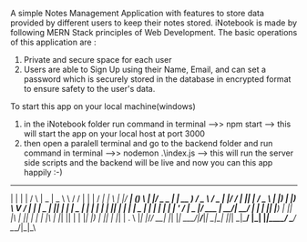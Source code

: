 A simple Notes Management Application with features to store data provided by different users to keep their notes stored. 
iNotebook is made by following MERN Stack principles of Web Development.
The basic operations of this application are :
  1. Private and secure space for each user
  2. Users are able to Sign Up using their Name, Email, and can set a password which is securely stored in the database
     in encrypted format to ensure safety to the user's data.  
 
 To start this app on your local machine(windows)
 1. in the iNotebook folder run command in terminal -->> npm start  --> this will start the app on your local host at port 3000
 2. then open a paralell terminal and go to the backend folder and run command in terminal -->> nodemon .\index.js --> this will run the server side scripts
    and the backend will be live and now you can this app happily :-) 
 
 
 
  _   _    _    ____  ______   __  _   _ ____ ___ _   _  ____   _ _   _  ___ _____ _____ ____   ___   ___  _  __
 | | | |  / \  |  _ \|  _ \ \ / / | | | / ___|_ _| \ | |/ ___| (_) \ | |/ _ \_   _| ____| __ ) / _ \ / _ \| |/ /
 | |_| | / _ \ | |_) | |_) \ V /  | | | \___ \| ||  \| | |  _  | |  \| | | | || | |  _| |  _ \| | | | | | | ' / 
 |  _  |/ ___ \|  __/|  __/ | |   | |_| |___) | || |\  | |_| | | | |\  | |_| || | | |___| |_) | |_| | |_| | . \ 
 |_| |_/_/   \_\_|   |_|    |_|    \___/|____/___|_| \_|\____| |_|_| \_|\___/ |_| |_____|____/ \___/ \___/|_|\_\
                                                                                                                
